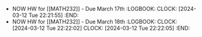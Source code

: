 - NOW HW for [[MATH232]] - Due March 17th
  :LOGBOOK:
  CLOCK: [2024-03-12 Tue 22:21:55]
  :END:
- NOW HW for [[MATH232]] - Due March 18th
  :LOGBOOK:
  CLOCK: [2024-03-12 Tue 22:22:02]
  CLOCK: [2024-03-12 Tue 22:22:05]
  :END: